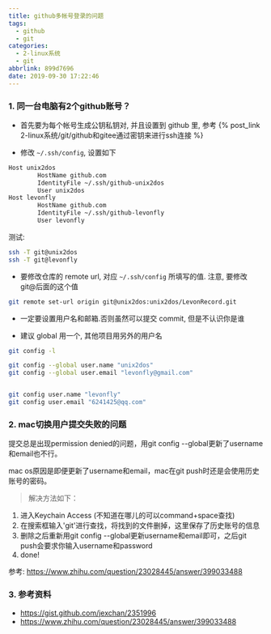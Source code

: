 ```yaml
---
title: github多帐号登录的问题
tags:
  - github
  - git
categories:
  - 2-linux系统
  - git
abbrlink: 899d7696
date: 2019-09-30 17:22:46
---
```




### 1. 同一台电脑有2个github账号？

+ 首先要为每个帐号生成公钥私钥对, 并且设置到 github 里, 参考 {% post_link 2-linux系统/git/github和gitee通过密钥来进行ssh连接 %}

+ 修改 `~/.ssh/config`, 设置如下

```bash
Host unix2dos
        HostName github.com
        IdentityFile ~/.ssh/github-unix2dos
        User unix2dos
Host levonfly
        HostName github.com
        IdentityFile ~/.ssh/github-levonfly
        User levonfly
```

测试:
```bash
ssh -T git@unix2dos
ssh -T git@levonfly
```
<!-- more -->

+ 要修改仓库的 remote url, 对应 `~/.ssh/config` 所填写的值.  注意, 要修改 git@后面的这个值

```bash
git remote set-url origin git@unix2dos:unix2dos/LevonRecord.git
```



- 一定要设置用户名和邮箱.否则虽然可以提交 commit, 但是不认识你是谁

  

- 建议 global 用一个,  其他项目用另外的用户名

```bash
git config -l

git config --global user.name "unix2dos"
git config --global user.email "levonfly@gmail.com" 


git config user.name "levonfly"
git config user.email "6241425@qq.com" 
```



### 2. mac切换用户提交失败的问题

提交总是出现permission denied的问题，用git config --global更新了username和email也不行。

mac os原因是即便更新了username和email，mac在git push时还是会使用历史账号的密码。

> 解决方法如下：

1. 进入Keychain Access (不知道在哪儿的可以command+space查找)
2. 在搜索框输入'git'进行查找，将找到的文件删掉，这里保存了历史账号的信息
3. 删除之后重新用git config --global更新username和email即可，之后git push会要求你输入username和password
4. done!


参考: https://www.zhihu.com/question/23028445/answer/399033488




### 3. 参考资料

+ https://gist.github.com/jexchan/2351996
+ https://www.zhihu.com/question/23028445/answer/399033488